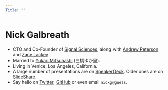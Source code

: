 ```yaml
---
Title: ""
---
```

# Nick Galbreath

* CTO and Co-Founder of [Signal Sciences](https://www.signalsciences.com),
  along with [Andrew Peterson](https://twitter.com/AMPeters06) and [Zane Lackey](https://twitter.com/zanelackey)
* Married to [Yukari Mitsuhashi](http://www.techdoll.jp/) (三橋ゆか里).  
* Living in Venice, Los Angeles, California.
* A large number of presentations are on
  [SpeakerDeck](https://speakerdeck.com/ngalbreath).  Older ones are on
  [SlideShare](https://www.slideshare.net/nickgsuperstar/presentations).
* Say hello on [Twitter](https://twitter.com/NGalbreath), [GitHub](https://github.com/client9) or even email `nickg@guess`.
